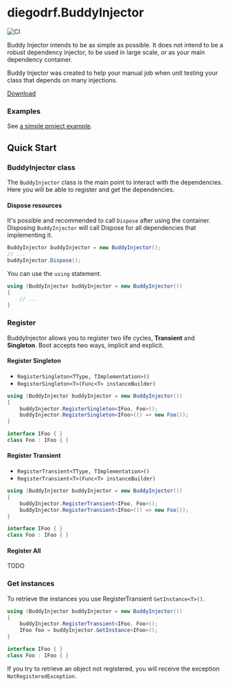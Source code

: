 # diegodrf.BuddyInjector
![CI](https://github.com/diegodrf/diegodrf.BuddyInjector/actions/workflows/dotnet.yml/badge.svg?branch=main)

Buddy Injector intends to be as simple as possible. It does not intend to be a robust dependency injector, to be used in
large scale, or as your main dependency container.

Buddy Injector was created to help your manual job when unit testing your class that depends on many injections.

[Download](https://www.nuget.org/packages/diegodrf.BuddyInjector/)

### Examples
See [a simple project example](https://github.com/diegodrf/diegodrf.BuddyInjector/tree/main/diegodrf.BuddyInjector.ExampleProject).

## Quick Start
### BuddyInjector class
The `BuddyInjector` class is the main point to interact with the dependencies. Here you will be able to register and get the dependencies.
#### Dispose resources
It's possible and recommended to call `Dispose` after using the container. Disposing `BuddyInjector` will call Dispose for all dependencies that implementing it.
```cs
BuddyInjector buddyInjector = new BuddyInjector();
// ...
buddyInjector.Dispose();
```
You can use the `using` statement.
```cs
using (BuddyInjector buddyInjector = new BuddyInjector())
{
    // ...
}
```
### Register
BuddyInjector allows you to register two life cycles, **Transient** and **Singleton**. Boot accepts two ways, implicit and explicit.
#### Register Singleton
- `RegisterSingleton<TType, TImplementation>()`
- `RegisterSingleton<T>(Func<T> instanceBuilder)`

```cs
using (BuddyInjector buddyInjector = new BuddyInjector())
{
    buddyInjector.RegisterSingleton<IFoo, Foo>();
    buddyInjector.RegisterSingleton<IFoo>(() => new Foo());
}

interface IFoo { }
class Foo : IFoo { }
```
#### Register Transient
- `RegisterTransient<TType, TImplementation>()`
- `RegisterTransient<T>(Func<T> instanceBuilder)`

```cs
using (BuddyInjector buddyInjector = new BuddyInjector())
{
    buddyInjector.RegisterTransient<IFoo, Foo>();
    buddyInjector.RegisterTransient<IFoo>(() => new Foo());
}

interface IFoo { }
class Foo : IFoo { }
```
#### Register All
TODO
### Get instances
To retrieve the instances you use RegisterTransient `GetInstance<T>()`.
```cs
using (BuddyInjector buddyInjector = new BuddyInjector())
{
    buddyInjector.RegisterTransient<IFoo, Foo>();
    IFoo foo = buddyInjector.GetInstance<IFoo>();
}

interface IFoo { }
class Foo : IFoo { }
```
If you try to retrieve an object not registered, you will receive the exception `NotRegisteredException`.



